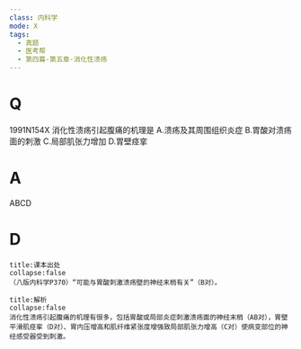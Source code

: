 ```yaml
---
class: 内科学
mode: X
tags:
  - 真题
  - 医考帮
  - 第四篇-第五章-消化性溃疡
---
```


# Q
1991N154X 消化性溃疡引起腹痛的机理是
A.溃疡及其周围组织炎症
B.胃酸对溃疡面的刺激
C.局部肌张力增加
D.胃壁痉挛

# A
ABCD
# D
```ad-note
title:课本出处
collapse:false
（八版内科学P370）“可能与胃酸刺激溃疡壁的神经末梢有关”（B对）。
```

```ad-summary
title:解析
collapse:false
消化性溃疡引起腹痛的机理有很多，包括胃酸或局部炎症刺激溃疡面的神经末梢（AB对），胃壁平滑肌痉挛（D对）、胃内压增高和肌纤维紧张度增强致局部肌张力增高（C对）使病变部位的神经感受器受到刺激。
```


